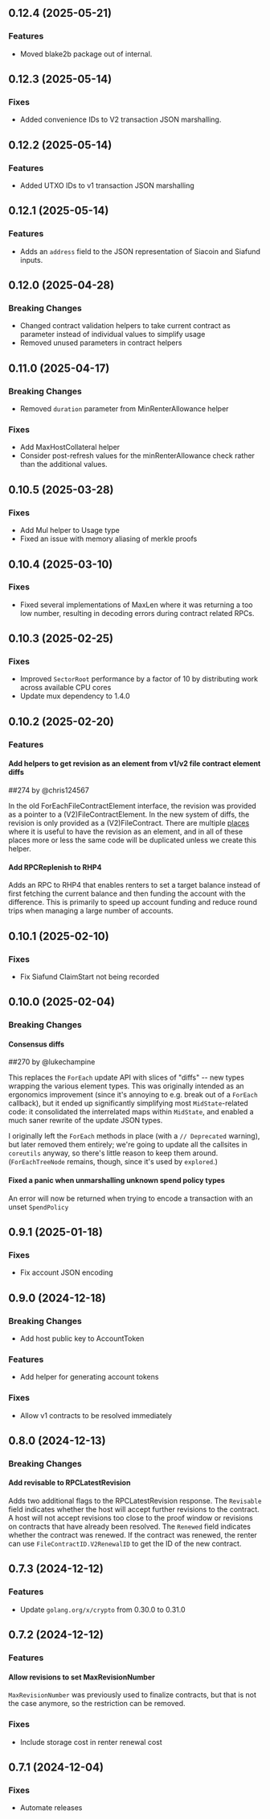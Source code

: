 ## 0.12.4 (2025-05-21)

### Features

- Moved blake2b package out of internal.

## 0.12.3 (2025-05-14)

### Fixes

- Added convenience IDs to V2 transaction JSON marshalling.

## 0.12.2 (2025-05-14)

### Features

- Added UTXO IDs to v1 transaction JSON marshalling

## 0.12.1 (2025-05-14)

### Features

- Adds an `address` field to the JSON representation of Siacoin and Siafund inputs.

## 0.12.0 (2025-04-28)

### Breaking Changes

- Changed contract validation helpers to take current contract as parameter instead of individual values to simplify usage
- Removed unused parameters in contract helpers

## 0.11.0 (2025-04-17)

### Breaking Changes

- Removed `duration` parameter from MinRenterAllowance helper

### Fixes

- Add MaxHostCollateral helper
- Consider post-refresh values for the minRenterAllowance check rather than the additional values.

## 0.10.5 (2025-03-28)

### Fixes

- Add Mul helper to Usage type
- Fixed an issue with memory aliasing of merkle proofs

## 0.10.4 (2025-03-10)

### Fixes

- Fixed several implementations of MaxLen where it was returning a too low number, resulting in decoding errors during contract related RPCs.

## 0.10.3 (2025-02-25)

### Fixes

- Improved `SectorRoot` performance by a factor of 10 by distributing work across available CPU cores
- Update mux dependency to 1.4.0

## 0.10.2 (2025-02-20)

### Features

#### Add helpers to get revision as an element from v1/v2 file contract element diffs

##274 by @chris124567

In the old ForEachFileContractElement interface, the revision was provided as a pointer to a (V2)FileContractElement.  In the new system of diffs, the revision is only provided as a (V2)FileContract. There are multiple [places](https://github.com/SiaFoundation/explored/pull/169#discussion_r1950507575) where it is useful to have the revision as an element, and in all of these places more or less the same code will be duplicated unless we create this helper.

#### Add RPCReplenish to RHP4

Adds an RPC to RHP4 that enables renters to set a target balance instead of first fetching the current balance and then funding the account with the difference. This is primarily to speed up account funding and reduce round trips when managing a large number of accounts.

## 0.10.1 (2025-02-10)

### Fixes

- Fix Siafund ClaimStart not being recorded

## 0.10.0 (2025-02-04)

### Breaking Changes

#### Consensus diffs

##270 by @lukechampine

This replaces the `ForEach` update API with slices of "diffs" -- new types wrapping the various element types. This was originally intended as an ergonomics improvement (since it's annoying to e.g. break out of a `ForEach` callback), but it ended up significantly simplifying most `MidState`-related code: it consolidated the interrelated maps within `MidState`, and enabled a much saner rewrite of the update JSON types.

I originally left the `ForEach` methods in place (with a `// Deprecated` warning), but later removed them entirely; we're going to update all the callsites in `coreutils` anyway, so there's little reason to keep them around. (`ForEachTreeNode` remains, though, since it's used by `explored`.)

#### Fixed a panic when unmarshalling unknown spend policy types

An error will now be returned when trying to encode a transaction with an unset `SpendPolicy`

## 0.9.1 (2025-01-18)

### Fixes

- Fix account JSON encoding

## 0.9.0 (2024-12-18)

### Breaking Changes

- Add host public key to AccountToken

### Features

- Add helper for generating account tokens

### Fixes

- Allow v1 contracts to be resolved immediately

## 0.8.0 (2024-12-13)

### Breaking Changes

#### Add revisable to RPCLatestRevision

Adds two additional flags to the RPCLatestRevision response. The `Revisable` field indicates whether the host will accept further revisions to the contract. A host will not accept revisions too close to the proof window or revisions on contracts that have already been resolved. The `Renewed` field indicates whether the contract was renewed. If the contract was renewed, the renter can use `FileContractID.V2RenewalID` to get the ID of the new contract.

## 0.7.3 (2024-12-12)

### Features

- Update `golang.org/x/crypto` from 0.30.0 to 0.31.0

## 0.7.2 (2024-12-12)

### Features

#### Allow revisions to set MaxRevisionNumber

`MaxRevisionNumber` was previously used to finalize contracts, but that is not the case anymore, so the restriction can be removed.

### Fixes

- Include storage cost in renter renewal cost

## 0.7.1 (2024-12-04)

### Fixes

- Automate releases

